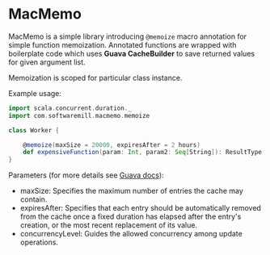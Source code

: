 MacMemo
=======

MacMemo is a simple library introducing `@memoize` macro annotation for simple function memoization. 
Annotated functions are wrapped with boilerplate code which uses **Guava CacheBuilder** to save 
returned values for given argument list.  

Memoization is scoped for particular class instance.  

Example usage:  
````scala
import scala.concurrent.duration._
import com.softwaremill.macmemo.memoize

class Worker {

    @memoize(maxSize = 20000, expiresAfter = 2 hours)
    def expensiveFunction(param: Int, param2: Seq[String]): ResultType = { ... }
}
````

Parameters (for more details see [Guava docs](http://docs.guava-libraries.googlecode.com/git/javadoc/com/google/common/cache/CacheBuilder.html)):
* maxSize: Specifies the maximum number of entries the cache may contain.
* expiresAfter: Specifies that each entry should be automatically removed from the cache once a fixed duration has elapsed after the entry's creation, or the most recent replacement of its value.
* concurrencyLevel: Guides the allowed concurrency among update operations.
